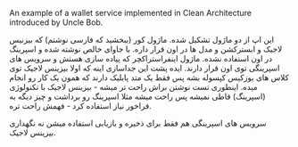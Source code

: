 An example of a wallet service implemented in Clean Architecture introduced by Uncle Bob.

این اپ از دو ماژول تشکیل شده.
ماژول کور (ببخشید که فارسی نوشتم) که بیزنیس لاجیک و ابسترکشن و مدل ها در اون قرار داره. با جاوای خالص نوشته شده و اسپرینگ در اون استفاده نشده.
ماژول اینفراستراکچر که پیاده سازی هستش و سرویس های اسپرینگی توی اون قرار دارند.
ایده پشت این جداسازی اینه که اولا بیزینس لاجیک توی کلاس های یوزکیس کپسوله بشه پس فقط یک متد پابلیک دارند که همون یک کار رو انجام میده. اینطوری تست نوشتن
براش راحت تر میشه - بیزینس لاجیک با تکنولوژی (اسپرینگ) قاطی نمیشه پس راحت میشه مثلا اسپرینگ رو برداشت و چیز دیگه به فراخور نیاز استفاده کرد - فهمش راحت تره.

سرویس های اسپرینگی هم فقط برای ذخیره و بازیابی استفاده میشن نه نگهداری بیزینس لاجیک.
